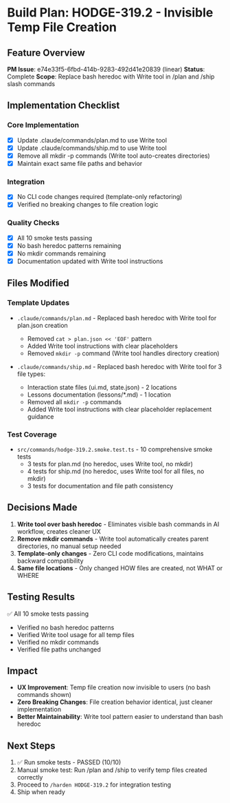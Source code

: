 # Build Plan: HODGE-319.2 - Invisible Temp File Creation

## Feature Overview
**PM Issue**: e74e33f5-6fbd-414b-9283-492d41e20839 (linear)
**Status**: Complete
**Scope**: Replace bash heredoc with Write tool in /plan and /ship slash commands

## Implementation Checklist

### Core Implementation
- [x] Update .claude/commands/plan.md to use Write tool
- [x] Update .claude/commands/ship.md to use Write tool
- [x] Remove all mkdir -p commands (Write tool auto-creates directories)
- [x] Maintain exact same file paths and behavior

### Integration
- [x] No CLI code changes required (template-only refactoring)
- [x] Verified no breaking changes to file creation logic

### Quality Checks
- [x] All 10 smoke tests passing
- [x] No bash heredoc patterns remaining
- [x] No mkdir commands remaining
- [x] Documentation updated with Write tool instructions

## Files Modified

### Template Updates
- `.claude/commands/plan.md` - Replaced bash heredoc with Write tool for plan.json creation
  - Removed `cat > plan.json << 'EOF'` pattern
  - Added Write tool instructions with clear placeholders
  - Removed `mkdir -p` command (Write tool handles directory creation)

- `.claude/commands/ship.md` - Replaced bash heredoc with Write tool for 3 file types:
  - Interaction state files (ui.md, state.json) - 2 locations
  - Lessons documentation (lessons/*.md) - 1 location
  - Removed all `mkdir -p` commands
  - Added Write tool instructions with clear placeholder replacement guidance

### Test Coverage
- `src/commands/hodge-319.2.smoke.test.ts` - 10 comprehensive smoke tests
  - 3 tests for plan.md (no heredoc, uses Write tool, no mkdir)
  - 4 tests for ship.md (no heredoc, uses Write tool for all files, no mkdir)
  - 3 tests for documentation and file path consistency

## Decisions Made

1. **Write tool over bash heredoc** - Eliminates visible bash commands in AI workflow, creates cleaner UX
2. **Remove mkdir commands** - Write tool automatically creates parent directories, no manual setup needed
3. **Template-only changes** - Zero CLI code modifications, maintains backward compatibility
4. **Same file locations** - Only changed HOW files are created, not WHAT or WHERE

## Testing Results
✅ All 10 smoke tests passing
- Verified no bash heredoc patterns
- Verified Write tool usage for all temp files
- Verified no mkdir commands
- Verified file paths unchanged

## Impact
- **UX Improvement**: Temp file creation now invisible to users (no bash commands shown)
- **Zero Breaking Changes**: File creation behavior identical, just cleaner implementation
- **Better Maintainability**: Write tool pattern easier to understand than bash heredoc

## Next Steps
1. ✅ Run smoke tests - PASSED (10/10)
2. Manual smoke test: Run /plan and /ship to verify temp files created correctly
3. Proceed to `/harden HODGE-319.2` for integration testing
4. Ship when ready
